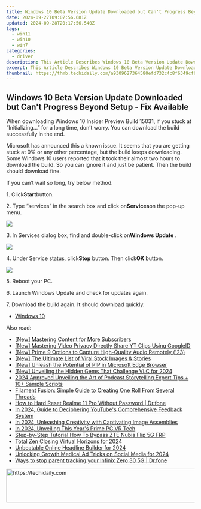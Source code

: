 ```yaml
---
title: Windows 10 Beta Version Update Downloaded but Can't Progress Beyond Setup - Fix Available
date: 2024-09-27T09:07:56.681Z
updated: 2024-09-28T20:17:56.540Z
tags:
  - win11
  - win10
  - win7
categories:
  - driver
description: This Article Describes Windows 10 Beta Version Update Downloaded but Can't Progress Beyond Setup - Fix Available
excerpt: This Article Describes Windows 10 Beta Version Update Downloaded but Can't Progress Beyond Setup - Fix Available
thumbnail: https://thmb.techidaily.com/a9309627364580efd732c4c8f6349cf67c0dc25ea886bdb64936441ab4225274.png
---
```


## Windows 10 Beta Version Update Downloaded but Can't Progress Beyond Setup - Fix Available

When downloading Windows 10 Insider Preview Build 15031, if you stuck at “Initializing…” for a long time, don’t worry. You can download the build successfully in the end.  
  
Microsoft has announced this a known issue. It seems that you are getting stuck at 0% or any other percentage, but the build keeps downloading. Some Windows 10 users reported that it took their almost two hours to download the build. So you can ignore it and just be patient. Then the build should download fine.  
  
If you can’t wait so long, try below method.  
  
1\. Click**Start**button.  
  
2\. Type “services” in the search box and click on**Services**on the pop-up menu.  
  
![](https://images.drivereasy.com/wp-content/uploads/2017/02/img_589c1a89707c7.jpg)   
  
 3\. In Services dialog box, find and double-click on**Windows Update** .  
  
![](https://images.drivereasy.com/wp-content/uploads/2017/02/img_589c1b4c8af69.jpg)   
  
 4\. Under Service status, click**Stop** button. Then click**OK** button.  
  
![](https://images.drivereasy.com/wp-content/uploads/2017/02/img_589c1bca0e384.jpg)   
  
 5\. Reboot your PC.  
  
 6\. Launch Windows Update and check for updates again.  
  
 7\. Download the build again. It should download quickly.

* [Windows 10](https://tools.techidaily.com/drivereasy/download/)

<ins class="adsbygoogle"
     style="display:block"
     data-ad-format="autorelaxed"
     data-ad-client="ca-pub-7571918770474297"
     data-ad-slot="1223367746"></ins>

<ins class="adsbygoogle"
     style="display:block"
     data-ad-client="ca-pub-7571918770474297"
     data-ad-slot="8358498916"
     data-ad-format="auto"
     data-full-width-responsive="true"></ins>

<span class="atpl-alsoreadstyle">Also read:</span>
<div><ul>
<li><a href="https://fox-glue.techidaily.com/new-mastering-content-for-more-subscribers/"><u>[New] Mastering Content for More Subscribers</u></a></li>
<li><a href="https://youtube-webster.techidaily.com/astering-video-privacy-directly-share-yt-clips-using-googleid/"><u>[New] Mastering Video Privacy Directly Share YT Clips Using GoogleID</u></a></li>
<li><a href="https://digital-screen-recording.techidaily.com/new-prime-9-options-to-capture-high-quality-audio-remotely-23/"><u>[New] Prime 9 Options to Capture High-Quality Audio Remotely ('23)</u></a></li>
<li><a href="https://some-skills.techidaily.com/new-the-ultimate-list-of-viral-stock-images-and-stories/"><u>[New] The Ultimate List of Viral Stock Images & Stories</u></a></li>
<li><a href="https://some-skills.techidaily.com/new-unleash-the-potential-of-pip-in-microsoft-edge-browser/"><u>[New] Unleash the Potential of PIP in Microsoft Edge Browser</u></a></li>
<li><a href="https://fox-helps.techidaily.com/new-unveiling-the-hidden-gems-that-challenge-vlc-for-2024/"><u>[New] Unveiling the Hidden Gems That Challenge VLC for 2024</u></a></li>
<li><a href="https://some-skills.techidaily.com/2024-approved-unveiling-the-art-of-podcast-storytelling-expert-tips-plus-10plus-sample-scripts/"><u>2024 Approved Unveiling the Art of Podcast Storytelling Expert Tips + 10+ Sample Scripts</u></a></li>
<li><a href="https://hardware-tips.techidaily.com/filament-fusion-simple-guide-to-creating-one-roll-from-several-threads/"><u>Filament Fusion: Simple Guide to Creating One Roll From Several Threads</u></a></li>
<li><a href="https://techidaily.com/how-to-hard-reset-realme-11-pro-without-password-drfone-by-drfone-reset-android-reset-android/"><u>How to Hard Reset Realme 11 Pro Without Password | Dr.fone</u></a></li>
<li><a href="https://some-knowledge.techidaily.com/in-2024-guide-to-deciphering-youtubes-comprehensive-feedback-system/"><u>In 2024, Guide to Deciphering YouTube's Comprehensive Feedback System</u></a></li>
<li><a href="https://some-skills.techidaily.com/in-2024-unleashing-creativity-with-captivating-image-assemblies/"><u>In 2024, Unleashing Creativity with Captivating Image Assemblies</u></a></li>
<li><a href="https://some-skills.techidaily.com/in-2024-unveiling-this-years-prime-pc-vr-tech/"><u>In 2024, Unveiling This Year's Prime PC VR Tech</u></a></li>
<li><a href="https://bypass-frp.techidaily.com/step-by-step-tutorial-how-to-bypass-zte-nubia-flip-5g-frp-by-drfone-android/"><u>Step-by-Step Tutorial How To Bypass ZTE Nubia Flip 5G FRP</u></a></li>
<li><a href="https://some-skills.techidaily.com/total-zen-closing-virtual-horizons-for-2024/"><u>Total Zen Closing Virtual Horizons for 2024</u></a></li>
<li><a href="https://some-skills.techidaily.com/unbeatable-online-headline-builder-for-2024/"><u>Unbeatable Online Headline Builder for 2024</u></a></li>
<li><a href="https://some-skills.techidaily.com/unlocking-growth-medical-ad-tricks-on-social-media-for-2024/"><u>Unlocking Growth Medical Ad Tricks on Social Media for 2024</u></a></li>
<li><a href="https://android-location-track.techidaily.com/ways-to-stop-parent-tracking-your-infinix-zero-30-5g-drfone-by-drfone-virtual-android/"><u>Ways to stop parent tracking your Infinix Zero 30 5G | Dr.fone</u></a></li>
</ul></div>

<!-- affiliate ads begin -->
<a href="https://appsumo.8odi.net/c/5597632/2037346/7443" target="_top" id="2037346">
  <img src="//a.impactradius-go.com/display-ad/7443-2037346" border="0" alt="https://techidaily.com" width="728" height="90"/>
</a>
<img height="0" width="0" src="https://appsumo.8odi.net/i/5597632/2037346/7443" style="position:absolute;visibility:hidden;" border="0" />
<!-- affiliate ads end -->

